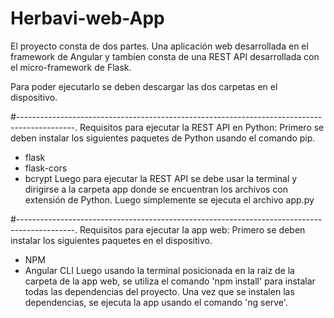 # Herbavi-web-App
El proyecto consta de dos partes. Una aplicación web desarrollada en el framework de Angular y tambíen consta de una REST API desarrollada con el micro-framework de Flask.

Para poder ejecutarlo se deben descargar las dos carpetas en el dispositivo.

#--------------------------------------------------------------------------------------------.
Requisitos para ejecutar la REST API en Python:
Primero se deben instalar los siguientes paquetes de Python usando el comando pip.
* flask
* flask-cors
* bcrypt
Luego para ejecutar la REST API se debe usar la terminal y dirigirse a la carpeta app donde se encuentran los archivos con extensión de Python.
Luego simplemente se ejecuta el archivo app.py


#--------------------------------------------------------------------------------------------.
Requisitos para ejecutar la app web:
Primero se deben instalar los siguientes paquetes en el dispositivo.
* NPM
* Angular CLI
Luego usando la terminal posicionada en la raiz de la carpeta de la app web, se utiliza el comando 'npm install' para instalar todas las dependencias del proyecto.
Una vez que se instalen las dependencias, se ejecuta la app usando el comando 'ng serve'.

